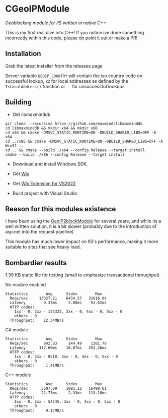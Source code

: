 # CGeoIPModule
 _Geoblocking module for IIS written in native C++_
 
 This is my first real dive into C++! If you notice ive done something incorrectly within this code, please do point it out or make a PR!

## Installation

Grab the latest installer from the releases page

Server variable `GEOIP_COUNTRY` will contain the iso country code on successful lookup, `ZZ` for local addresses as defined by the `IsLocalAddress()` function or `--` for unsuccessful lookups

## Building

- Get libmaxminddb
```
git clone --recursive https://github.com/maxmind/libmaxminddb
cd libmaxminddb && mkdir x64 && mkdir x86
cd x64 && cmake -DMSVC_STATIC_RUNTIME=ON -DBUILD_SHARED_LIBS=OFF -A x64 ..
cd ../x86 && cmake -DMSVC_STATIC_RUNTIME=ON -DBUILD_SHARED_LIBS=OFF -A Win32 ..
cd .. && cmake --build ./x64 --config Release --target install
cmake --build ./x86 --config Release --target install
```

- Download and install Windows SDK.

- Get [Wix](https://github.com/wixtoolset/wix3/releases)

- Get [Wix Extension for VS2022](https://marketplace.visualstudio.com/items?itemName=WixToolset.WixToolsetVisualStudio2022Extension)

- Build project with Visual Studio

## Reason for this modules existence
I have been using the [GeoIP2blockModule](https://github.com/RvdHout/IIS-GeoIP2block-Module) for several years, and while its a well written solution, it is a bit slower (probably due to the introduction of asp.net into the request pipeline)

This module has much lower impact on IIS's performance, making it more suitable to sites that see heavy load.

## Bombardier results
1.39 KB static file for testing (small to emphasize transactional throughput)

No module enabled
```
Statistics        Avg      Stdev        Max
  Reqs/sec     13327.21    6434.57   31616.04
  Latency        9.37ms     2.08ms    53.62ms
  HTTP codes:
    1xx - 0, 2xx - 133322, 3xx - 0, 4xx - 0, 5xx - 0
    others - 0
  Throughput:    22.34MB/s
```

C# module
```
Statistics        Avg      Stdev        Max
  Reqs/sec       842.83     144.49    1301.78
  Latency      147.69ms    10.07ms   252.26ms
  HTTP codes:
    1xx - 0, 2xx - 8518, 3xx - 0, 4xx - 0, 5xx - 0
    others - 0
  Throughput:     1.41MB/s
```

C++ module
```
Statistics        Avg      Stdev        Max
  Reqs/sec      5507.09    1081.12   16498.01
  Latency       22.77ms     2.33ms   113.10ms
  HTTP codes:
    1xx - 0, 2xx - 54745, 3xx - 0, 4xx - 0, 5xx - 0
    others - 0
  Throughput:     9.17MB/s
```